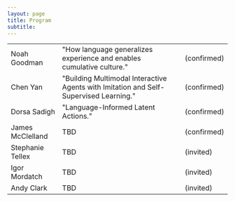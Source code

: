 ```yaml
---
layout: page
title: Program
subtitle: 
---
```





<table>
  <tr>
    <td>Noah Goodman </td>
    <td>"How language generalizes experience and enables cumulative culture."</td>
    <td>(confirmed)</td>
  </tr>
  <tr>
    <td>Chen Yan</td>
    <td>"Building Multimodal Interactive Agents with Imitation and Self-Supervised Learning."</td>
    <td>(confirmed)</td>
  </tr>
  <tr>
    <td>Dorsa Sadigh</td>
    <td>"Language-Informed Latent Actions." </td>
    <td>(confirmed)</td>
  </tr>
  <tr>
    <td>James McClelland</td>
    <td>TBD</td>
    <td>(confirmed)</td>
  </tr>
    <tr>
    <td>Stephanie Tellex</td>
    <td>TBD</td>
    <td>(invited)</td>
  </tr>
  <tr>
    <td>Igor Mordatch</td>
    <td>TBD</td>
    <td>(invited)</td>
  </tr>
  <tr>
    <td>Andy Clark</td>
    <td>TBD</td>
    <td>(invited)</td>
  </tr>

</table>



